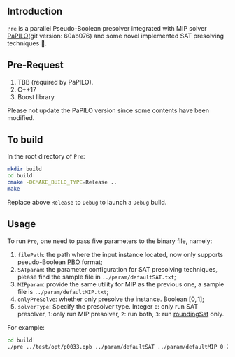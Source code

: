 ## Introduction

`Pre` is a parallel Pseudo-Boolean presolver integrated with MIP solver [PaPILO](https://github.com/scipopt/papilo)(git version: 60ab076) and some novel implemented SAT presolving techniques 💖.

## Pre-Request

1. TBB (required by PaPILO).
2. C++17
3. Boost library

Please not update the PaPILO version since some contents have been modified.

## To build 

In the root directory of `Pre`:

```bash
mkdir build 
cd build 
cmake -DCMAKE_BUILD_TYPE=Release ..
make
```

Replace above `Release` to `Debug` to launch a `Debug` build.

## Usage
To run `Pre`, one need to pass five parameters to the binary file, namely:

1. `filePath`: the path where the input instance located, now only supports pseudo-Boolean [PBO](http://www.cril.univ-artois.fr/PB16/format.pdf) format;
2. `SATparam`: the parameter configuration for SAT presolving techniques, please find the sample file in `../param/defaultSAT.txt`;
3. `MIPparam`: provide the same utility for MIP as the previous one, a sample file is `../param/defaultMIP.txt`;
4. `onlyPreSolve`: whether only presolve the instance. Boolean $[0, 1]$;
5. `solverType`: Specify the presolver type. Integer `0`: only run SAT presolver, `1`:only run MIP presolver, `2`: run both, `3`: run [roundingSat](https://gitlab.com/MIAOresearch/roundingsat) only.

For example:

```bash
cd build
./pre ../test/opt/p0033.opb ../param/defaultSAT ../param/defaultMIP 0 2
```

